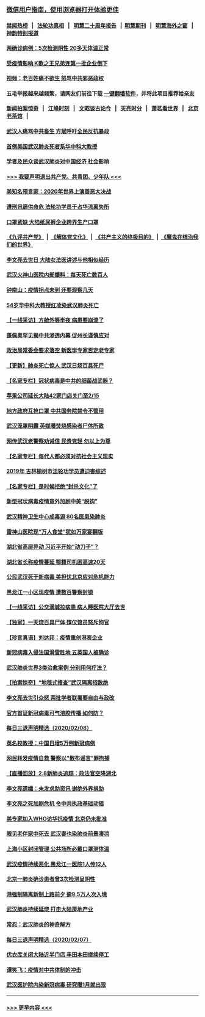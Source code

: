 ### [微信用户指南，使用浏览器打开体验更佳](https://github.com/gfw-breaker/banned-news1/blob/master/indexes/wechat-guide.md?t=0)
#### [禁闻热榜](热点新闻.md?t=0)  &nbsp;&nbsp;|&nbsp;&nbsp; [法轮功真相](https://github.com/gfw-breaker/truth/blob/master/README.md?t=0) &nbsp;&nbsp;|&nbsp;&nbsp; [明慧二十周年报告](https://github.com/gfw-breaker/mh-reports/blob/master/README.md?t=0) &nbsp;&nbsp;|&nbsp;&nbsp;[明慧期刊](https://github.com/gfw-breaker/mh-qikan) &nbsp;&nbsp;|&nbsp;&nbsp; [明慧海外之窗](https://github.com/gfw-breaker/mh-news/blob/master/README.md?t=0) &nbsp;&nbsp;|&nbsp;&nbsp; [神韵特别报道](https://github.com/gfw-breaker/mh-news/blob/master/shenyun.md?t=0)
#### [两确诊病例：5次检测阴性 20多天体温正常](../pages/nsc413/n11855576.md?t=02092212) 
#### [受疫情影响 K歌之王兄弟连第一批企业倒下](../pages/nsc413/n11855001.md?t=02092212) 
#### [视频：老百姓痛不欲生 怒骂中共邪恶政权](../pages/nsc413/n11855080.md?t=02092212) 
#### 五毛举报越来越频繁，请网友们前往下载 [一键翻墙软件](https://github.com/gfw-breaker/ssr-accounts)，并将此项目推荐给亲友
#### [新闻拍案惊奇](https://github.com/gfw-breaker/banned-news1/blob/master/pages/link4.md) &nbsp;&nbsp;|&nbsp;&nbsp; [江峰时刻](https://github.com/gfw-breaker/banned-news1/blob/master/pages/link4.md) &nbsp;&nbsp;|&nbsp;&nbsp; [文昭谈古论今](https://github.com/gfw-breaker/banned-news1/blob/master/pages/link4.md) &nbsp;&nbsp;|&nbsp;&nbsp; [天亮时分](https://github.com/gfw-breaker/banned-news1/blob/master/pages/link4.md) &nbsp;&nbsp;|&nbsp;&nbsp; [萧茗看世界](https://github.com/gfw-breaker/banned-news1/blob/master/pages/link4.md) &nbsp;&nbsp;|&nbsp;&nbsp; [北京老茶馆](https://github.com/gfw-breaker/banned-news1/blob/master/pages/link4.md) &nbsp;&nbsp;|&nbsp;&nbsp; 
#### [武汉人痛骂中共畜生 方斌呼吁全民反抗暴政](../pages/nsc413/n11855386.md?t=02092212) 
#### [首例美国武汉肺炎死者系华中科大教授](../pages/nsc413/n11855500.md?t=02092212) 
#### [学者及民众谈武汉肺炎对中国经济 社会影响](../pages/nsc413/n11855475.md?t=02092212) 
#### [>>> 我要声明退出共产党、共青团、少年队 <<<](https://github.com/begood0513/goodnews/blob/master/quit/letter.md) 
#### [美知名预言家：2020年世界上演善恶大决战](../pages/nsc413/n11855418.md?t=02092212) 
#### [遭刑讯逼供命危 法轮功学员于占华流离失所](../pages/nsc413/n11853979.md?t=02092212) 
#### [口罩紧缺 大陆纸尿裤企业跨界生产口罩](../pages/nsc413/n11854879.md?t=02092212) 
#### [《九评共产党》](https://github.com/begood0513/9ping.md/blob/master/README.md) &nbsp;|&nbsp; [《解体党文化》](../../../../jtdwh.md/blob/master/README.md)  &nbsp;|&nbsp; [《共产主义的终极目的》](../../../../gczydzjmd.md/blob/master/README.md) &nbsp;|&nbsp; [《魔鬼在统治我们的世界》](../../../../mgztzwmdsj.md/blob/master/README.md) 
#### [李文亮去世日 大陆女法医讲述与他相似经历](../pages/nsc413/n11855213.md?t=02092212) 
#### [武汉火神山医院内部爆料：每天死亡数百人](../pages/nsc413/n11855017.md?t=02092212) 
#### [钟南山：疫情拐点未到 还要观察几天](../pages/nsc413/n11854504.md?t=02092212) 
#### [54岁华中科大教授红凌染武汉肺炎死亡](../pages/nsc413/n11854889.md?t=02092212) 
#### [【一线采访】方舱外等半夜 病患要崩溃了](../pages/nsc413/n11854786.md?t=02092212) 
#### [蓬佩奥罕见揭中共渗透内幕 促州长谨慎应对](../pages/nsc413/n11854685.md?t=02092212) 
#### [政治局常委会要求落空 新医学专家否定老专家](../pages/nsc413/n11852540.md?t=02092212) 
#### [【更新】肺炎死亡惊人 武汉日烧百具死尸](../pages/nsc413/n11801312.md?t=02092212) 
#### [【名家专栏】冠状病毒是中共的细菌战武器？](../pages/nsc413/n11854546.md?t=02092212) 
#### [苹果公司延长大陆42家门店关门至2/15](../pages/nsc413/n11854605.md?t=02092212) 
#### [地方政府互抢口罩 中共国务院禁令不管用](../pages/nsc413/n11854459.md?t=02092212) 
#### [武汉笼罩阴霾 英媒曝焚烧感染者尸体所致](../pages/nsc413/n11854482.md?t=02092212) 
#### [网传武汉老警察劝诫信 民贵党轻 勿以上为尊](../pages/nsc413/n11854494.md?t=02092212) 
#### [【名家专栏】每代人都必须对抗社会主义现实](../pages/nsc413/n11831412.md?t=02092212) 
#### [2019年 吉林榆树市法轮功学员遭迫害综述](../pages/nsc413/n11849574.md?t=02092212) 
#### [【名家专栏】是时候拒绝“封杀文化”了](../pages/nsc413/n11814093.md?t=02092212) 
#### [新型冠状病毒疫情意外加剧中美“脱钩”](../pages/nsc413/n11854475.md?t=02092212) 
#### [武汉精神卫生中心成毒源 80名医患染肺炎](../pages/nsc413/n11854415.md?t=02092212) 
#### [雷神山医院现“万人食堂”犹如万家宴翻版](../pages/nsc413/n11854454.md?t=02092212) 
#### [湖北省高层异动 习近平开始“动刀子”？](../pages/nsc413/n11854313.md?t=02092212) 
#### [湖北省长称疫情蔓延 鄂籍司机困高速20天](../pages/nsc413/n11854382.md?t=02092212) 
#### [公民武汉死于新病毒 美担忧北京应对危机能力](../pages/nsc413/n11854331.md?t=02092212) 
#### [黑龙江一小区现疫情 遭数百警察封锁](../pages/nsc413/n11854347.md?t=02092212) 
#### [【一线采访】公交满城拉病患 病人睡医院大厅去世](../pages/nsc413/n11854322.md?t=02092212) 
#### [【独家】一天烧百具尸体 殡仪馆员怒斥狗官](../pages/nsc413/n11853323.md?t=02092212) 
#### [【珍言真语】刘达邦：疫情重创港资企业](../pages/nsc413/n11854274.md?t=02092212) 
#### [新冠病毒入侵法国滑雪胜地 五英国人被确诊](../pages/nsc413/n11854307.md?t=02092212) 
#### [武汉肺炎世界3类治愈案例 分别用何疗法？](../pages/nsc413/n11854231.md?t=02092212) 
#### [【拍案惊奇】“地毯式搜查”武汉隔离招数绝](../pages/nsc413/n11853334.md?t=02092212) 
#### [李文亮去世引众怒 两批学者联署要自由与政改](../pages/nsc413/n11854100.md?t=02092212) 
#### [官方首证新冠病毒可气溶胶传播 如何防？](../pages/nsc413/n11854210.md?t=02092212) 
#### [每日三退声明精选（2020/02/08）](../pages/nsc413/n11854227.md?t=02092212) 
#### [英名校教授：中国日增5万例新冠病例](../pages/nsc413/n11854174.md?t=02092212) 
#### [网民转发疫情自救 警察以“散布谣言”罪拘捕](../pages/nsc413/n11854110.md?t=02092212) 
#### [【直播回放】2.8新肺炎追踪：政法官空降湖北](../pages/nsc413/n11854028.md?t=02092212) 
#### [李文亮遗孀：未发求助资讯 谢绝外界捐助](../pages/nsc413/n11854067.md?t=02092212) 
#### [李文亮之死加剧危机 令中共执政基础动摇](../pages/nsc413/n11854003.md?t=02092212) 
#### [美专家加入WHO访华抗疫情 北京仍未批准](../pages/nsc413/n11854043.md?t=02092212) 
#### [眼见老伴家中死去 武汉妻也染肺炎前景凄凉](../pages/nsc413/n11854040.md?t=02092212) 
#### [上海小区封闭管理 公共场所必戴口罩测体温](../pages/nsc413/n11853846.md?t=02092212) 
#### [武汉疫情持续恶化 黑龙江一医院1人传12人](../pages/nsc413/n11853839.md?t=02092212) 
#### [北京一肺炎确诊患者曾3次检测呈阴性](../pages/nsc413/n11853772.md?t=02092212) 
#### [港强制隔离新制上路前夕 逾9.5万人次入境](../pages/nsc413/n11853708.md?t=02092212) 
#### [武汉肺炎持续延烧 打击大陆房地产业](../pages/nsc413/n11853405.md?t=02092212) 
#### [常忍：武汉肺炎的神奇解方](../pages/nsc413/n11853413.md?t=02092212) 
#### [每日三退声明精选（2020/02/07）](../pages/nsc413/n11853462.md?t=02092212) 
#### [优衣库关闭大陆近半门店 丰田本田继续停工](../pages/nsc413/n11853213.md?t=02092212) 
#### [谭笑飞：疫情对中共体制的冲击](../pages/nsc413/n11853341.md?t=02092212) 
#### [武汉医护院内染新冠病毒 研究曝1月就出现](../pages/nsc413/n11852928.md?t=02092212) 

----
#### [ >>> 更早内容 <<< ](../indexes/nsc413-earlier.md)
